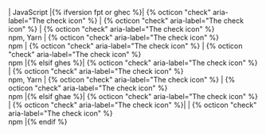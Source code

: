 | JavaScript |{% ifversion fpt or ghec %}| {% octicon "check" aria-label="The check icon" %} | {% octicon "check" aria-label="The check icon" %} | {% octicon "check" aria-label="The check icon" %}<br>npm, Yarn | {% octicon "check" aria-label="The check icon" %}<br>npm | {% octicon "check" aria-label="The check icon" %} | {% octicon "check" aria-label="The check icon" %}<br>npm |{% elsif ghes %}| {% octicon "check" aria-label="The check icon" %} | {% octicon "check" aria-label="The check icon" %}<br>npm, Yarn | {% octicon "check" aria-label="The check icon" %} | {% octicon "check" aria-label="The check icon" %}<br>npm |{% elsif ghae %}| {% octicon "check" aria-label="The check icon" %} | {% octicon "check" aria-label="The check icon" %}| | {% octicon "check" aria-label="The check icon" %}<br>npm |{% endif %}
